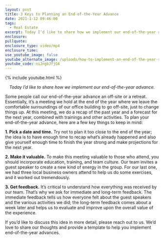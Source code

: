 ```yaml
---
layout: post
title: 3 Keys to Planning an End-of-the-Year Advance
date: 2021-1-12 09:46:00
tags:
  - Real Estate
excerpt: Today I’d like to share how we implement our end-of-the-year advance.
enclosure:
pullquote:
enclosure_type: video/mp4
enclosure_time:
use_youtube_image: false
youtube_alternate_image: /uploads/how-to-implement-an-end-of-the-year-retreat-yt.jpg
youtube_code: niJngbJfjG4
---
```


{% include youtube.html %}

<p style="text-align:center;"><em>Today I’d like to share how we implement our end-of-the-year advance.</em></p>

Some people call our end-of-the-year advance an off-site or a retreat. Essentially, it’s a meeting we hold at the end of the year where we leave the comfortable surroundings of our office building to go off-site, just to change things up. At this meeting, we do a recap of the past year and a forecast for the next year, combined with trainings and other activities. To plan your end-of-the-year advance, here are a few key things to keep in mind:

<b>1. Pick a date and time.</b> Try not to plan it too close to the end of the year; the idea is to have enough time to recap what’s already happened and also give yourself enough time to finish the year strong and make projections for the next year.

<b>2. Make it valuable.</b> To make this meeting valuable to those who attend, you should incorporate education, training, and team culture. Our team invites a guest speaker to create a new kind of energy in the group. For our last one, we had three local business owners attend to help us do some exercises, and it worked out tremendously.

<b>3. Get feedback.</b> It’s critical to understand how everything was received by our team. That’s why we ask for immediate and long-term feedback. The immediate feedback tells us how everyone felt about the guest speakers and the various activities we did; the long-term feedback comes about a week later and helps us to evaluate and improve upon the overall value of the experience.

If you’d like to discuss this idea in more detail, please reach out to us. We’d love to share our thoughts and provide a template to help you implement end-of-the-year advances.

